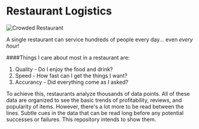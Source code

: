 # Restaurant Logistics

![Crowded Restaurant](https://goo.gl/images/hz6oYv)

A single restaurant can service hundreds of people every day... even _every hour_!

####Things I care about most in a restaurant are:

1. Quality - Do I enjoy the food and drink?    
2. Speed - How fast can I get the things I want?    
3. Accurancy - Did everything come as I asked?    

To achieve this, restaurants analyze thousands of data points. All of these data are organized to see the basic trends of profitability, reviews, and popularity of items. However, there's a lot more to be read between the lines. Subtle cues in the data that can be read long before any potential successes or failures. This repository intends to show them.  
